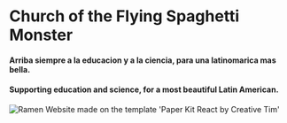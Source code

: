 # Church of the Flying Spaghetti Monster

#### Arriba siempre a la educacion y a la ciencia, para una latinomarica mas bella.
#### Supporting education and science, for a most beautiful Latin American.
![Ramen](https://upload.wikimedia.org/wikipedia/commons/9/90/Touched_by_His_Noodly_Appendage_HD.jpg)
Website made on the template 'Paper Kit React by Creative Tim'
